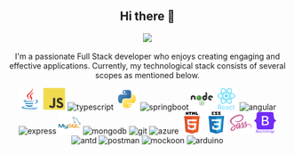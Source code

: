 <h2 align="center">Hi there 👋</h2>
<div align="center">
    <img src="https://media.tenor.com/QVC1Nmb9TwUAAAAi/coding.gif" height = "200" weight = "200">
</div>

<p align="center">
I'm a passionate Full Stack developer who enjoys creating engaging and effective applications. Currently, my technological stack consists of several scopes as mentioned below.
</p>

<p align="center"> 
<a> <img src="https://raw.githubusercontent.com/devicons/devicon/master/icons/java/java-original.svg" alt="java" width="40" height="40"/> </a> 
<a> <img src="https://raw.githubusercontent.com/devicons/devicon/master/icons/javascript/javascript-original.svg" alt="javascript" width="40" height="40"/> </a> 
<a> <img src="https://github.com/Sanduni-Abeysinghe/Sanduni-Abeysinghe/assets/161240157/85ff3357-b344-47ba-9d6c-2e1d1899f48e" alt="typescript" width="40" height="40"/> </a> 
<a> <img src="https://raw.githubusercontent.com/devicons/devicon/master/icons/python/python-original.svg" alt="python" width="40" height="40"/> </a> 
<a> <img src="https://github.com/Sanduni-Abeysinghe/Sanduni-Abeysinghe/assets/161240157/a5a6313c-8da8-4347-9b11-8fb5fc53fae9" alt="springboot" width="45" height="40"/> </a> 
<a> <img src="https://raw.githubusercontent.com/devicons/devicon/master/icons/nodejs/nodejs-original-wordmark.svg" alt="nodejs" width="40" height="40"/> </a> 
<a> <img src="https://raw.githubusercontent.com/devicons/devicon/master/icons/react/react-original-wordmark.svg" alt="react" width="40" height="40"/> </a> 
<a> <img src="https://github.com/Sanduni-Abeysinghe/Sanduni-Abeysinghe/assets/161240157/fac18f44-1abe-45c5-ab06-4e5a45fda0bd" alt="angular" width="40" height="40"/> </a> 
<a> <img src="https://github.com/Sanduni-Abeysinghe/Sanduni-Abeysinghe/assets/161240157/805662cd-a518-46b8-84a1-458432a6a43a" alt="express" width="40" height="40"/> </a> 
<a> <img src="https://raw.githubusercontent.com/devicons/devicon/master/icons/mysql/mysql-original-wordmark.svg" alt="mysql" width="40" height="40"/> </a>
<a> <img src="https://github.com/Sanduni-Abeysinghe/Sanduni-Abeysinghe/assets/161240157/730d4d5b-5344-47bc-b2e7-c957265ff8f5" alt="mongodb" width="40" height="40"/> </a>
<a> <img src="https://www.vectorlogo.zone/logos/git-scm/git-scm-icon.svg" alt="git" width="40" height="40"/> </a>
<a> <img src="https://github.com/Sanduni-Abeysinghe/Sanduni-Abeysinghe/assets/161240157/96fb3124-bc2d-4ee7-b18d-0a5c5561e4d1" alt="azure" width="40" height="40"/> </a>
<a> <img src="https://raw.githubusercontent.com/devicons/devicon/master/icons/html5/html5-original-wordmark.svg" alt="html5" width="40" height="40"/> </a>
<a> <img src="https://raw.githubusercontent.com/devicons/devicon/master/icons/css3/css3-original-wordmark.svg" alt="css3" width="40" height="40"/> </a>
<a> <img src="https://raw.githubusercontent.com/devicons/devicon/master/icons/sass/sass-original.svg" alt="sass" width="40" height="40"/> </a> 
  <a> <img src="https://raw.githubusercontent.com/devicons/devicon/master/icons/bootstrap/bootstrap-plain-wordmark.svg" alt="bootstrap" width="40" height="40"/> </a> 
<a> <img src="https://github.com/Sanduni-Abeysinghe/Sanduni-Abeysinghe/assets/161240157/b4e9c39d-ac04-4fd8-84ef-93ac3e18964b" alt="antd" width="40" height="40"/> </a> 
<a> <img src="https://www.vectorlogo.zone/logos/getpostman/getpostman-icon.svg" alt="postman" width="40" height="40"/> </a> 
<a> <img src="https://mockoon.com/apple-touch-icon.png" alt="mockoon" width="40" height="40"/> </a> 
<a> <img src="https://cdn.worldvectorlogo.com/logos/arduino-1.svg" alt="arduino" width="40" height="40"/> </a> 
</p>

